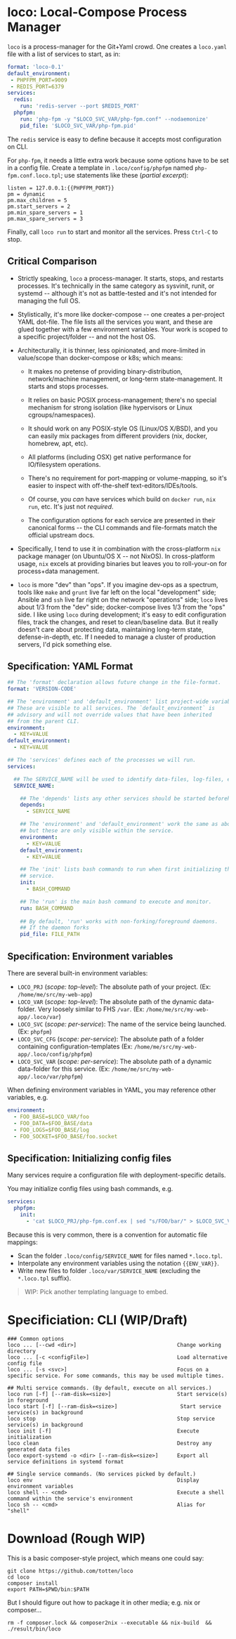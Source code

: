 # loco: Local-Compose Process Manager

`loco` is a process-manager for the Git+Yaml crowd.  One creates a `loco.yaml` file with a list of services to start, as in:

```yaml
format: 'loco-0.1'
default_environment:
 - PHPFPM_PORT=9009
 - REDIS_PORT=6379
services:
  redis:
    run: 'redis-server --port $REDIS_PORT'
  phpfpm:
    run: 'php-fpm -y "$LOCO_SVC_VAR/php-fpm.conf" --nodaemonize'
    pid_file: '$LOCO_SVC_VAR/php-fpm.pid'
```

The `redis` service is easy to define because it accepts most configuration on CLI.

For `php-fpm`, it needs a little extra work because some options have to be set in a config file.  Create a template in
`.loco/config/phpfpm` named `php-fpm.conf.loco.tpl`; use statements like these (*partial excerpt*):

```
listen = 127.0.0.1:{{PHPFPM_PORT}}
pm = dynamic
pm.max_children = 5
pm.start_servers = 2
pm.min_spare_servers = 1
pm.max_spare_servers = 3
```

Finally, call `loco run` to start and monitor all the services.  Press `Ctrl-C` to stop.

## Critical Comparison

* Strictly speaking, `loco` a process-manager.  It starts, stops, and restarts processes.  It's technically in the same
  category as sysvinit, runit, or systemd -- although it's not as battle-tested and it's not intended for managing
  the full OS.

* Stylistically, it's more like docker-compose -- one creates a per-project YAML dot-file.  The file lists all the services you
  want, and these are glued together with a few environment variables.  Your work is scoped to a specific project/folder -- and
  not the host OS.

* Architecturally, it is thinner, less opinionated, and more-limited in value/scope than docker-compose or k8s; which means:

    * It makes no pretense of providing binary-distribution, network/machine management, or long-term state-management.  It
      starts and stops processes.

    * It relies on basic POSIX process-management; there's no special mechanism for strong isolation (like hypervisors or Linux
      cgroups/namespaces).

    * It should work on any POSIX-style OS (Linux/OS X/BSD), and you can easily mix packages from different providers (nix,
      docker, homebrew, apt, etc).

    * All platforms (including OSX) get native performance for IO/filesystem operations.

    * There's no requirement for port-mapping or volume-mapping, so it's easier to inspect with off-the-shelf
      text-editors/IDEs/tools.

    * Of course, you *can* have services which build on `docker run`, `nix run`, etc.  It's just not *required*.

    * The configuration options for each service are presented in their canonical forms -- the CLI commands and file-formats
      match the official upstream docs.

* Specifically, I tend to use it in combination with the cross-platform `nix` package manager (on Ubuntu/OS X -- not NixOS).  In
  cross-platform usage, `nix` excels at providing binaries but leaves you to roll-your-on for process+data management.

* `loco` is more "dev" than "ops".  If you imagine dev-ops as a spectrum, tools like `make` and `grunt` live far left on the
  local "development" side; Ansible and `ssh` live far right on the network "operations" side; `loco` lives about 1/3 from the
  "dev" side; docker-compose lives 1/3 from the "ops" side.  I like using `loco` during development; it's easy to edit
  configuration files, track the changes, and reset to clean/baseline data.  But it really doesn't care about protecting data,
  maintaining long-term state, defense-in-depth, etc.  If I needed to manage a cluster of production servers, I'd pick something
  else.

## Specification: YAML Format

```yaml
## The 'format' declaration allows future change in the file-format.
format: 'VERSION-CODE'

## The 'environment' and 'default_environment' list project-wide variables.
## These are visible to all services. The `default_environment` is
## advisory and will not override values that have been inherited
## from the parent CLI.
environment:
  - KEY=VALUE
default_environment:
  - KEY=VALUE

## The 'services' defines each of the processes we will run.
services:

  ## The SERVICE_NAME will be used to identify data-files, log-files, etc.
  SERVICE_NAME:

    ## The 'depends' lists any other services should be started beforehand.
    depends:
      - SERVICE_NAME

    ## The 'environment' and 'default_environment' work the same as above,
    ## but these are only visible within the service.
    environment:
      - KEY=VALUE
    default_environment:
      - KEY=VALUE

    ## The 'init' lists bash commands to run when first initializing the
    ## service.
    init:
      - BASH_COMMAND

    ## The 'run' is the main bash command to execute and monitor.
    run: BASH_COMMAND
    
    ## By default, 'run' works with non-forking/foreground daemons.
    ## If the daemon forks
    pid_file: FILE_PATH
```

## Specification: Environment variables

There are several built-in environment variables:

* `LOCO_PRJ` (*scope: top-level*): The absolute path of your project. (Ex:
  `/home/me/src/my-web-app`)
* `LOCO_VAR` (*scope: top-level*): The absolute path of the dynamic data-folder. Very
  loosely similar to FHS `/var`. (Ex: `/home/me/src/my-web-app/.loco/var`)
* `LOCO_SVC` (*scope: per-service*): The name of the service being launched.
  (Ex: `phpfpm`)
* `LOCO_SVC_CFG` (*scope: per-service*): The absolute path of a folder
  containing configuration-templates (Ex:  `/home/me/src/my-web-app/.loco/config/phpfpm`)
* `LOCO_SVC_VAR` (*scope: per-service*): The absolute path of a dynamic data-folder
  for this service. (Ex:  `/home/me/src/my-web-app/.loco/var/phpfpm`)

When defining environment variables in YAML, you may reference other variables, e.g.

```yaml
environment:
  - FOO_BASE=$LOCO_VAR/foo
  - FOO_DATA=$FOO_BASE/data
  - FOO_LOGS=$FOO_BASE/log
  - FOO_SOCKET=$FOO_BASE/foo.socket
```

## Specification: Initializing config files

Many services require a configuration file with deployment-specific details.

You may initialize config files using bash commands, e.g.

```yaml
services:
  phpfpm:
    init:
      - 'cat $LOCO_PRJ/php-fpm.conf.ex | sed "s/FOO/bar/" > $LOCO_SVC_VAR/php-fpm.conf'
```

Because this is very common, there is a convention for automatic file mappings:

* Scan the folder `.loco/config/SERVICE_NAME` for files named `*.loco.tpl`.
* Interpolate any environment variables using the notation `{{ENV_VAR}}`.
* Write new files to folder `.loco/var/SERVICE_NAME` (excluding the `*.loco.tpl` suffix).

> WIP: Pick another templating language to embed.

# Specificiation: CLI (WIP/Draft)

```
### Common options
loco ... [--cwd <dir>]                                Change working directory
loco ... [-c <configFile>]                            Load alternative config file
loco ... [-s <svc>]                                   Focus on a specific service. For some commands, this may be used multiple times.

## Multi service commands. (By default, execute on all services.)
loco run [-f] [--ram-disk=<size>]                     Start service(s) in foreground
loco start [-f] [--ram-disk=<size>]                    Start service service(s) in background
loco stop                                             Stop service service(s) in background
loco init [-f]                                        Execute initialization
loco clean                                            Destroy any generated data files
loco export-systemd -o <dir> [--ram-disk=<size>]      Export all service definitions in systemd format

## Single service commands. (No services picked by default.)
loco env                                              Display environment variables
loco shell -- <cmd>                                   Execute a shell command within the service's environment
loco sh -- <cmd>                                      Alias for "shell"
```

# Download (Rough WIP)

This is a basic composer-style project, which means one could say:

```
git clone https://github.com/totten/loco
cd loco
composer install
export PATH=$PWD/bin:$PATH
```

But I should figure out how to package it in other media; e.g. nix or composer...

```
rm -f composer.lock && composer2nix --executable && nix-build  && ./result/bin/loco
```
